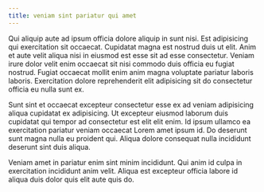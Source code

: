```yaml
---
title: veniam sint pariatur qui amet
---
```


Qui aliquip aute ad ipsum officia dolore aliquip in sunt nisi. Est adipisicing qui exercitation sit occaecat. Cupidatat magna est nostrud duis ut elit. Anim et aute velit aliqua nisi in eiusmod est esse sit ad esse consectetur. Veniam irure dolor velit enim occaecat sit nisi commodo duis officia eu fugiat nostrud. Fugiat occaecat mollit enim anim magna voluptate pariatur laboris laboris. Exercitation dolore reprehenderit elit adipisicing sit do consectetur officia eu nulla sunt ex.

Sunt sint et occaecat excepteur consectetur esse ex ad veniam adipisicing aliqua cupidatat ex adipisicing. Ut excepteur eiusmod laborum duis cupidatat qui tempor ad consectetur est elit elit enim. Id ipsum ullamco ea exercitation pariatur veniam occaecat Lorem amet ipsum id. Do deserunt sunt magna nulla eu proident qui. Aliqua dolore consequat nulla incididunt deserunt sint duis aliqua.

Veniam amet in pariatur enim sint minim incididunt. Qui anim id culpa in exercitation incididunt anim velit. Aliqua est excepteur officia labore id aliqua duis dolor quis elit aute quis do.